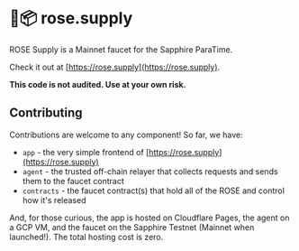 # 🌹📦 rose.supply

ROSE Supply is a Mainnet faucet for the Sapphire ParaTime.

Check it out at [https://rose.supply](https://rose.supply).

**This code is not audited. Use at your own risk.**

## Contributing

Contributions are welcome to any component! So far, we have:

* `app` - the very simple frontend of [https://rose.supply](https://rose.supply)
* `agent` - the trusted off-chain relayer that collects requests and sends them to the faucet contract
* `contracts` - the faucet contract(s) that hold all of the ROSE and control how it's released

And, for those curious, the app is hosted on Cloudflare Pages, the agent on a GCP VM, and the faucet on the Sapphire Testnet (Mainnet when launched!). The total hosting cost is zero.
